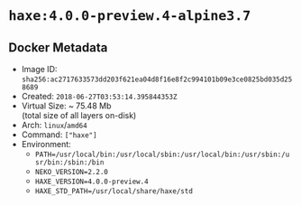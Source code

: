 # `haxe:4.0.0-preview.4-alpine3.7`

## Docker Metadata

- Image ID: `sha256:ac2717633573dd203f621ea04d8f16e8f2c994101b09e3ce0825bd035d258689`
- Created: `2018-06-27T03:53:14.395844353Z`
- Virtual Size: ~ 75.48 Mb  
  (total size of all layers on-disk)
- Arch: `linux`/`amd64`
- Command: `["haxe"]`
- Environment:
  - `PATH=/usr/local/bin:/usr/local/sbin:/usr/local/bin:/usr/sbin:/usr/bin:/sbin:/bin`
  - `NEKO_VERSION=2.2.0`
  - `HAXE_VERSION=4.0.0-preview.4`
  - `HAXE_STD_PATH=/usr/local/share/haxe/std`
